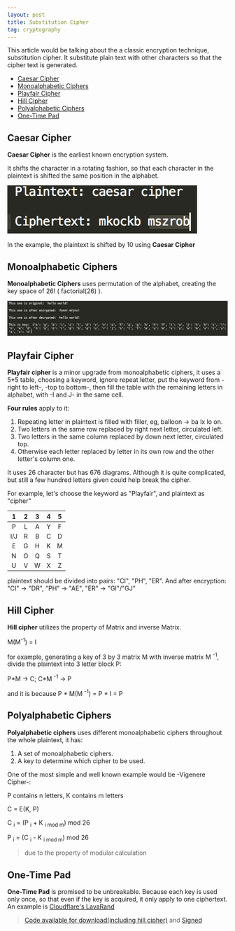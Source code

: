 ```yaml
---
layout: post
title: Substitution Cipher
tag: cryptography
---
```


This article would be talking about the a classic encryption technique, substitution cipher. It substitute plain text with other characters so that the cipher text is generated. 

- [Caesar Cipher](#caesar-cipher)
- [Monoalphabetic Ciphers](#monoalphabetic-ciphers)
- [Playfair Cipher](#playfair-cipher)
- [Hill Cipher](#hill-cipher)
- [Polyalphabetic Ciphers](#polyalphabetic-ciphers)
- [One-Time Pad](#one-time-pad)

## Caesar Cipher

**Caesar Cipher** is the earliest known encryption system.

It shifts the character in a rotating fashion, so that each character in the plaintext is shifted the same position in the alphabet.

![Caesar Cipher Example](/assets/img/2018-07-31-substitution-cipher/caesar_cipher.png)

In the example, the plaintext is shifted by 10 using **Caesar Cipher**

## Monoalphabetic Ciphers

**Monoalphabetic Ciphers** uses permutation of the alphabet, creating the key space of 26\! ( factorial(26) ).

![Monoalphabetic Cipher Example](/assets/img/2018-07-31-substitution-cipher/monoalphabetic_cipher.png)

## Playfair Cipher

**Playfair cipher** is a minor upgrade from monoalphabetic ciphers, it uses a 5\*5 table, choosing a keyword, ignore repeat letter, put the keyword from -right to left-, -top to bottom-, then fill the table with the remaining letters in alphabet, with -I and J- in the same cell.

**Four rules** apply to it:

1. Repeating letter in plaintext is filled with filler, eg, balloon -> ba lx lo on.
2. Two letters in the same row replaced by right next letter, circulated left.
3. Two letters in the same column replaced by down next letter, circulated top.
4. Otherwise each letter replaced by letter in its own row and the other letter's column one.

It uses 26 character but has 676 diagrams. Although it is quite complicated, but still a few hundred letters given could help break the cipher.

For example, let's choose the keyword as "Playfair", and plaintext as "cipher"

| 1 | 2 | 3 | 4 | 5 |
|:-:|:-:|:-:|:-:|:-:|
| P | L | A | Y | F |
| I/J | R | B | C | D |
| E | G | H | K | M |
| N | O | Q | S | T |
| U | V | W | X | Z |

plaintext should be divided into pairs: "CI", "PH", "ER". And after encryption: "CI" -> "DR", "PH" -> "AE", "ER" -> "GI"/"GJ"

## Hill Cipher

**Hill cipher** utilizes the property of Matrix and inverse Matrix.

M(M<sup>-1</sup>) = I

for example, generating a key of 3 by 3 matrix M with inverse matrix M <sup>-1</sup>, divide the plaintext into 3 letter block P:

P\*M -> C; C\*M <sup>-1</sup> -> P

and it is because P \* M(M <sup>-1</sup>) = P \* I = P

## Polyalphabetic Ciphers

**Polyalphabetic ciphers** uses different monoalphabetic ciphers throughout the whole plaintext, it has:

1. A set of monoalphabetic ciphers.
2. A key to determine which cipher to be used.

One of the most simple and well known example would be -Vigenere Cipher-:

P contains n letters, K contains m letters

C = E(K, P)

C <sub>i</sub> = (P <sub>i</sub> + K <sub>i mod m</sub>) mod 26

P <sub>i</sub> = (C <sub>i</sub> - K <sub>i mod m</sub>) mod 26

> due to the property of modular calculation

## One-Time Pad

**One-Time Pad** is promised to be unbreakable. Because each key is used only once, so that even if the key is acquired, it only apply to one ciphertext. An example is [Cloudflare's LavaRand](https://blog.cloudflare.com/lavarand-in-production-the-nitty-gritty-technical-details/)

> <a href="/assets/download/2017-07-31-substitution-cipher/substitution-ciphers.zip">Code available for download(including hill cipher)</a> and <a href="/assets/download/2017-07-31-substitution-cipher/substitution-ciphers.zip.gpg">Signed</a>